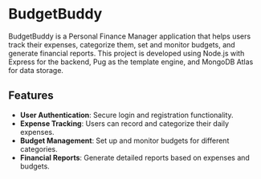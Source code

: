 # BudgetBuddy

BudgetBuddy is a Personal Finance Manager application that helps users track their expenses, categorize them, set and monitor budgets, and generate financial reports. This project is developed using Node.js with Express for the backend, Pug as the template engine, and MongoDB Atlas for data storage.

## Features

- **User Authentication**: Secure login and registration functionality.
- **Expense Tracking**: Users can record and categorize their daily expenses.
- **Budget Management**: Set up and monitor budgets for different categories.
- **Financial Reports**: Generate detailed reports based on expenses and budgets.

